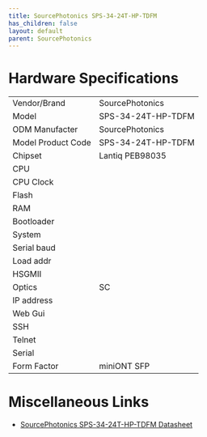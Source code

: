 ```yaml
---
title: SourcePhotonics SPS-34-24T-HP-TDFM
has_children: false
layout: default
parent: SourcePhotonics
---
```


# Hardware Specifications

|                    |                    |
| ------------------ | ------------------ |
| Vendor/Brand       | SourcePhotonics    |
| Model              | SPS-34-24T-HP-TDFM |
| ODM Manufacter     | SourcePhotonics    |
| Model Product Code | SPS-34-24T-HP-TDFM |
| Chipset            | Lantiq PEB98035    |
| CPU                |                    |
| CPU Clock          |                    |
| Flash              |                    |
| RAM                |                    |
| Bootloader         |                    |
| System             |                    |
| Serial baud        |                    |
| Load addr          |                    |
| HSGMII             |                    |
| Optics             | SC                 |
| IP address         |                    |
| Web Gui            |                    |
| SSH                |                    |
| Telnet             |                    |
| Serial             |                    |
| Form Factor        | miniONT SFP        |

# Miscellaneous Links

- [SourcePhotonics SPS-34-24T-HP-TDFM Datasheet](/assets/pdf/SPS-34-24T-HP-TDFM.pdf)